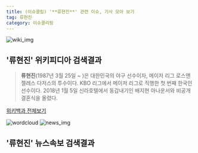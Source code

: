 ```yaml
---
title: (이슈클립) '**류현진**' 관련 이슈, 기사 모아 보기
tag: 류현진
category: 이슈클리핑
---
```

![wiki_img](https://user-images.githubusercontent.com/42597476/44503234-41136a80-a6d0-11e8-9071-6fc6418eafe4.png)
## **'**류현진**'** 위키피디아 검색결과
>**류현진**(1987년 3월 25일 ~ )은 대한민국의 야구 선수이자, 메이저 리그 로스앤젤레스 다저스의 투수이다. KBO 리그에서 메이저 리그로 직행한 첫 번째 한국인 선수이다. 2018년 1월 5일 신라호텔에서 동갑내기인 배지현 아나운서와 비공개 결혼식을 올렸다.

<a href="https://ko.wikipedia.org/wiki/류현진" target="_blank">위키백과 전체보기</a>

![wordcloud](https://s3.ap-northeast-2.amazonaws.com/lyrics101-wordcloud/2018-09-18-1537273773.png)
![news_img](https://user-images.githubusercontent.com/42597476/44507050-1206f400-a6e4-11e8-8d98-7ffbfebb353f.png)
## **'**류현진**'** 뉴스속보 검색결과

